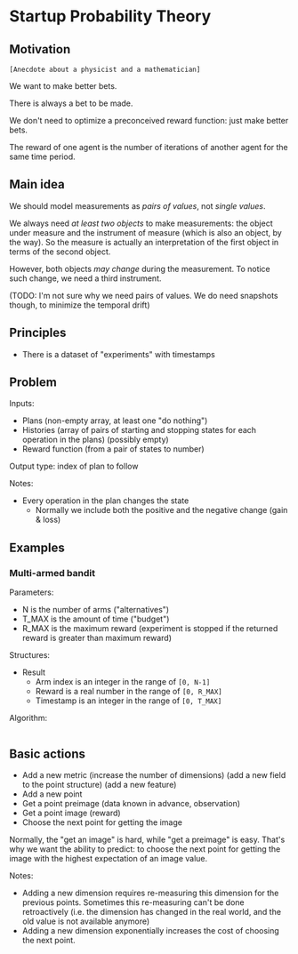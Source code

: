 # Startup Probability Theory

## Motivation

`[Anecdote about a physicist and a mathematician]`

We want to make better bets.

There is always a bet to be made.

We don't need to optimize a preconceived reward function: just make better bets.

The reward of one agent is the number of iterations of another agent for the same time period.

## Main idea

We should model measurements as *pairs of values*, not *single values*.

We always need *at least two objects* to make measurements: the object under measure and the instrument of measure (which is also an object, by the way). So the measure is actually an interpretation of the first object in terms of the second object.

However, both objects *may change* during the measurement. To notice such change, we need a third instrument.

(TODO: I'm not sure why we need pairs of values. We do need snapshots though, to minimize the temporal drift)

## Principles

* There is a dataset of "experiments" with timestamps

## Problem

Inputs:

* Plans (non-empty array, at least one "do nothing")
* Histories (array of pairs of starting and stopping states for each operation in the plans) (possibly empty)
* Reward function (from a pair of states to number)

Output type: index of plan to follow

Notes:

* Every operation in the plan changes the state
  * Normally we include both the positive and the negative change (gain & loss)

## Examples

### Multi-armed bandit

Parameters:

* N is the number of arms ("alternatives")
* T_MAX is the amount of time ("budget")
* R_MAX is the maximum reward (experiment is stopped if the returned reward is greater than maximum reward)

Structures:

* Result
  * Arm index is an integer in the range of `[0, N-1]`
  * Reward is a real number in the range of `[0, R_MAX]`
  * Timestamp is an integer in the range of `[0, T_MAX]`

Algorithm:

```typescript
```

## Basic actions

* Add a new metric (increase the number of dimensions) (add a new field to the point structure) (add a new feature)
* Add a new point
* Get a point preimage (data known in advance, observation)
* Get a point image (reward)
* Choose the next point for getting the image

Normally, the "get an image" is hard, while "get a preimage" is easy. That's why we want the ability to predict: to choose the next point for getting the image with the highest expectation of an image value.

Notes:

* Adding a new dimension requires re-measuring this dimension for the previous points. Sometimes this re-measuring can't be done retroactively (i.e. the dimension has changed in the real world, and the old value is not available anymore)
* Adding a new dimension exponentially increases the cost of choosing the next point.
